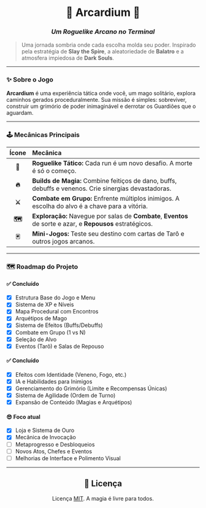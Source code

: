 <div align="center">

# 🌌 Arcardium 🌌

### _Um Roguelike Arcano no Terminal_

</div>

> Uma jornada sombria onde cada escolha molda seu poder. Inspirado pela estratégia de **Slay the Spire**, a aleatoriedade de **Balatro** e a atmosfera impiedosa de **Dark Souls**.

---

### ✨ **Sobre o Jogo**

**Arcardium** é uma experiência tática onde você, um mago solitário, explora caminhos gerados proceduralmente. Sua missão é simples: sobreviver, construir um grimório de poder inimaginável e derrotar os Guardiões que o aguardam.

---

### 🕹️ **Mecânicas Principais**

| Ícone | Mecânica |
| :---: | :--- |
| **🎲** | **Roguelike Tático:** Cada run é um novo desafio. A morte é só o começo. |
| **🔥** | **Builds de Magia:** Combine feitiços de dano, buffs, debuffs e venenos. Crie sinergias devastadoras. |
| **⚔️** | **Combate em Grupo:** Enfrente múltiplos inimigos. A escolha do alvo é a chave para a vitória. |
| **🗺️** | **Exploração:** Navegue por salas de **Combate**, **Eventos** de sorte e azar, e **Repousos** estratégicos. |
| **🃏** | **Mini-Jogos:** Teste seu destino com cartas de Tarô e outros jogos arcanos. |

---

### 🗺️ **Roadmap do Projeto**

#### ✅ **Concluído**
- [x] Estrutura Base do Jogo e Menu
- [x] Sistema de XP e Níveis
- [x] Mapa Procedural com Encontros
- [x] Arquétipos de Mago
- [x] Sistema de Efeitos (Buffs/Debuffs)
- [x] Combate em Grupo (1 vs N)
- [x] Seleção de Alvo
- [x] Eventos (Tarô) e Salas de Repouso

#### ✅ **Concluído**
- [X] Efeitos com Identidade (Veneno, Fogo, etc.)
- [x] IA e Habilidades para Inimigos
- [x] Gerenciamento do Grimório (Limite e Recompensas Únicas)
- [x] Sistema de Agilidade (Ordem de Turno)
- [x] Expansão de Conteúdo (Magias e Arquétipos)

#### 😎 **Foco atual**
- [x] Loja e Sistema de Ouro
- [x] Mecânica de Invocação
- [ ] Metaprogresso e Desbloqueios
- [ ] Novos Atos, Chefes e Eventos
- [ ] Melhorias de Interface e Polimento Visual

---

<div align="center">

## 📄 Licença

Licença [MIT](LICENSE). A magia é livre para todos.

</div>
